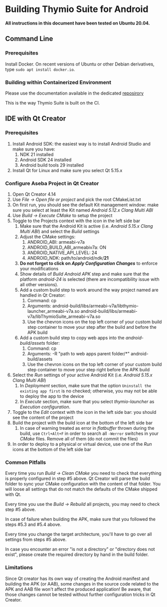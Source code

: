 # Building Thymio Suite for Android

**All instructions in this document have been tested on Ubuntu 20.04.**

## Command Line

### Prerequisites

Install Docker. On recent versions of Ubuntu or other Debian derivatives, type `sudo apt install docker.io`.

### Building within Containerized Environment

Please use the documentation available in the dedicated [reposirory]( https://github.com/Mobsya/docker/blob/android-porting/README.md)

This is the way Thymio Suite is built on the CI.

## IDE with Qt Creator

### Prerequisites

1. Install Android SDK: the easiest way is to install Android Studio and make sure you have:
   1. NDK 21 installed
   2. Android SDK 24 installed
   3. Android build tools 29 installed
2. Install Qt for Linux and make sure you select Qt 5.15.x

### Configure Aseba Project in Qt Creator

1. Open Qt Creator 4.14
2. Use *File -> Open file or project* and pick the root CMakeList.txt
3. On first run, you should see the default Kit management window: make sure you select at least the Kit named *Android 5.12.x Clang Multi ABI*
4. Use *Build -> Execute CMake* to setup the project
5. Toggle to the Projects context with the icon in the left side bar
   1. Make sure that the Android Kit is active (i.e. *Android 5.15.x Clang Multi ABI*) and select the *Build* settings
   2. Adjust the CMake settings:
      1. ANDROID_ABI: armeabi-v7a
      2. ANDROID_BUILD_ABI_armeabiv7a: ON
      3. ANDROID_NATIVE_API_LEVEL: 24
      4. ANDROID_NDK: path/to/android/ndk/**21**
   3. **Do not forget to click on *Apply Configuration Changes*** to enforce your modifications
   4. Show details of *Build Android APK* step and make sure that  the platform *android-24* is selected (there are incompatibility issue with all other versions).
   5. Add a custom build step to work around the way project named are handled in Qt Creator:
      1. Command: cp
      2. Arguments: android-build/libs/armeabi-v7a/libthymio-launcher_armeabi-v7a.so android-build/libs/armeabi-v7a/libThymioSuite_armeabi-v7a.so
      3. Use the chevron icons on the top left corner of your custom build step container to move your step after the build and before the APK build 
   6. Add a custom build step to copy web apps into the *android-build/assets* folder:
      1. Command: cp
      2. Arguments: -R "path to web apps parent folder/*" android-build/assets
      3. Use the chevron icons on the top left corner of your custom build step container to move your step right before the APK build 
6. Select the *Run* settings of your active Android Kit (i.e. *Android 5.15.x Clang Multi ABI*)
   1. In *Deployment* section, make sure that the option `Uninstall the existing app first` is no checked; otherwise, you may not be able to deploy the app to the device
   2. In *Execute* section, make sure that you select *thymio-launcher* as *Execution configuration*.
7. Toggle to the *Edit* context with the icon in the left side bar: you should see the content of the project
8. Build the project with the build icon at the bottom of the left side bar
   1. In case of warning treated as error in *flatbuffer* thrown during the build, use `Ctrl+Alt+F` in order to search all `-Werror` switches in your *CMake* files. Remove all of them (do not commit the files)
9. In order to deploy to a physical or virtual device, use one of the *Run* icons at the bottom of the left side bar 

### Common Pitfalls

Every time you run *Build -> Clean CMake* you need to check that everything is properly configured in step #5 above. Qt Creator will parse the build folder to sync your CMake configuration with the content of that folder. You will loose all settings that do not match the defaults of the CMake shipped with Qt.

Every time you use the *Build -> Rebuild* all projects, you may need to check step #5 above.

In case of failure when building the APK, make sure that you followed the steps #5.3 and #5.4 above.

Every time you change the target architecture, you'll have to go over all settings from steps #5 above.

In case you encounter an error "is not a directory" or "directory does not exist", please create the required directory by hand in the build folder.

### Limitations

Since Qt creator has its own way of creating the Android manifest and building the APK (or AAB), some changes in the source code related to the APK and AAB file won't affect the produced application! Be  aware, that those changes cannot be tested without further configuration tricks in Qt Creator.

